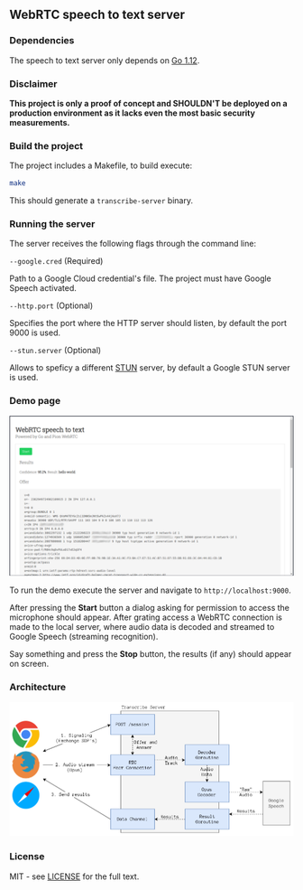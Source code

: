 ## WebRTC speech to text server

### Dependencies

The speech to text server only depends on [Go 1.12](https://golang.org/doc/install).

### Disclaimer

**This project is only a proof of concept and SHOULDN'T be deployed on a production 
environment as it lacks even the most basic security measurements.**

### Build the project

The project includes a Makefile, to build execute:

```bash
make
```

This should generate a `transcribe-server` binary.

### Running the server

The server receives the following flags through the command line:

`--google.cred` (Required)

Path to a Google Cloud credential's file. The project must have Google Speech activated.

`--http.port` (Optional) 

Specifies the port where the HTTP server should listen, by default the port 9000 is used.

`--stun.server` (Optional)

Allows to speficy a different [STUN](https://es.wikipedia.org/wiki/STUN) server, by default a Google STUN server is used.

### Demo page

![Demo screenshot](docs/demo.png)

To run the demo execute the server and navigate to `http://localhost:9000`. 

After pressing the **Start** button a dialog asking for permission to access the microphone should appear. 
After grating access a WebRTC connection is made to the local server, where audio data is decoded and streamed 
to Google Speech (streaming recognition).

Say something and press the **Stop** button, the results (if any) should appear on screen.

### Architecture

![Architecture and data flow](docs/architecture.png)

### License

MIT - see [LICENSE](LICENSE) for the full text.